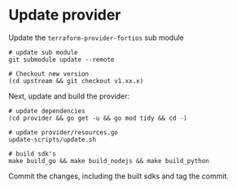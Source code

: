 # Update provider

Update the `terraform-provider-fortios` sub module

    # update sub module
    git submodule update --remote

    # Checkout new version
    (cd upstream && git checkout v1.xx.x)


Next, update and build the provider:

    # update dependencies
    (cd provider && go get -u && go mod tidy && cd -)

    # update provider/resources.go
    update-scripts/update.sh

    # build sdk's
    make build_go && make build_nodejs && make build_python

Commit the changes, including the built sdks and tag the commit.
